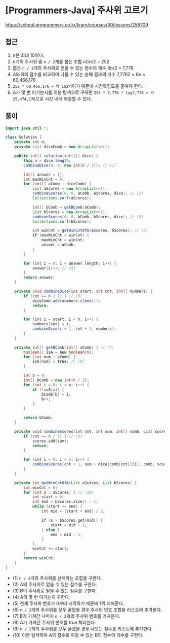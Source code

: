 [Programmers-Java] 주사위 고르기
=
<https://school.programmers.co.kr/learn/courses/30/lessons/258709>


접근
--


1. n은 최대 10이다.
2. n개의 주사위 중 `n / 2`개를 뽑는 조합 nCn/2 \= 252
3. 뽑은 `n / 2`개의 주사위로 얻을 수 있는 점수의 개수 6n/2 \= 7,776
4. A와 B의 점수를 비교하여 나올 수 있는 승패 결과의 개수 7,7762 \= 6n \= 60,466,176
5. `252 * 60,466,176 = 약 152억`이기 때문에 시간복잡도를 줄여야 한다.
6. A가 몇 번 이기는지를 이분 탐색으로 구하면 `252 * 7,776 * log7,776 = 약 25,474,176`으로 시간 내에 해결할 수 있다.


풀이
--



```java
import java.util.*;

class Solution {
    private int n;
    private List diceComb = new ArrayList<>();

    public int[] solution(int[][] dice) {
        this.n = dice.length;
        combineDice(0, 0, new int[n / 2]); // (1)

        int[] answer = {};
        int maxWinCnt = 0;
        for (int[] aComb : diceComb) {
            List aScores = new ArrayList<>();
            combineScores(0, 0, aComb, aScores, dice); // (2)
            Collections.sort(aScores);

            int[] bComb = getBComb(aComb);
            List bScores = new ArrayList<>();
            combineScores(0, 0, bComb, bScores, dice); // (3)
            Collections.sort(bScores);

            int winCnt = getWinCntOfA(aScores, bScores); // (4)
            if (maxWinCnt < winCnt) {
                maxWinCnt = winCnt;
                answer = aComb;
            }
        }

        for (int i = 0; i < answer.length; i++) {
            answer[i]++; // (5)
        }
        return answer;
    }

    private void combineDice(int start, int cnt, int[] numbers) { 
        if (cnt == n / 2) { // (6)
            diceComb.add(numbers.clone());
            return;
        }

        for (int i = start; i < n; i++) {
            numbers[cnt] = i;
            combineDice(i + 1, cnt + 1, numbers);
        }
    }

    private int[] getBComb(int[] aComb) { // (7)
        boolean[] isA = new boolean[n];
        for (int num : aComb) {
            isA[num] = true; // (8)
        }

        int b = 0;
        int[] bComb = new int[n / 2];
        for (int i = 0; i < n; i++) {
            if (!isA[i]) {
                bComb[b] = i;
                b++;
            }
        }

        return bComb;
    }

    private void combineScores(int cnt, int sum, int[] comb, List scores, int[][] dice) {
        if (cnt == n / 2) { // (9)
            scores.add(sum);
            return;
        }

        for (int i = 0; i < 6; i++) {
            combineScores(cnt + 1, sum + dice[comb[cnt]][i], comb, scores, dice);
        }
    }

    private int getWinCntOfA(List aScores, List bScores) {
        int winCnt = 0;
        for (int s : aScores) { // (10)
            int start = 0;
            int end = bScores.size() - 1;
            while (start <= end) {
                int mid = (start + end) / 2;

                if (s > bScores.get(mid)) {
                    start = mid + 1;
                } else {
                    end = mid - 1;
                }
            }
            winCnt += start;
        }
        return winCnt;
    }
}
```


* (1\) `n / 2`개의 주사위를 선택하는 조합을 구한다.
* (2\) A의 주사위로 얻을 수 있는 점수를 구한다.
* (3\) B의 주사위로 얻을 수 있는 점수를 구한다.
* (4\) A의 몇 번 이기는지 구한다.
* (5\) 현재 주사위 번호가 0부터 시작하기 때문에 1씩 더해준다.
* (6\) `n / 2`개의 주사위를 모두 골랐을 경우 주사위 번호 조합을 리스트에 추가한다.
* (7\) B가 가져간 나머지 `n / 2`개의 주사위 번호를 가져온다.
* (8\) A가 가져간 주사위 번호를 true 처리한다.
* (9\) `n / 2`개의 주사위를 모두 굴렸을 경우 나오는 점수를 리스트에 추가한다.
* (10\) 이분 탐색하여 A의 점수로 이길 수 있는 B의 점수의 개수를 구한다.
